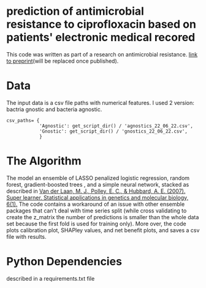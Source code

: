 # prediction of antimicrobial resistance to ciprofloxacin based on patients' electronic medical recored
This code was written as part of a research on antimicrobial resistance. [link to preprint](https://www.medrxiv.org/content/10.1101/2022.10.18.22281205v1)(will be replaced once published).

# Data
The input data is a csv file paths with numerical features. I used 2 version: bactria gnostic and bacteria agnostic.
```
csv_paths= {
            'Agnostic': get_script_dir() / 'agnostics_22_06_22.csv',
            'Gnostic': get_script_dir() / 'gnostics_22_06_22.csv',
            }
```
# The Algorithm
The model an ensemble of LASSO penalized logistic regression, random forest, gradient-boosted trees , and a simple neural network, stacked as described in [Van der Laan, M. J., Polley, E. C., & Hubbard, A. E. (2007). Super learner. Statistical applications in genetics and molecular biology, 6(1).](https://www.degruyter.com/document/doi/10.2202/1544-6115.1309/html)
The code contains a workaround of an issue with other ensemble packages that can't deal with time series split (while cross validating to create the z_matrix the number of predictions is smaller than the whole data set because the first fold is used for training only). More over, the code plots calibration plot, SHAPley values, and net benefit plots, and saves a csv file with results.

# Python Dependencies
described in a requirements.txt file
